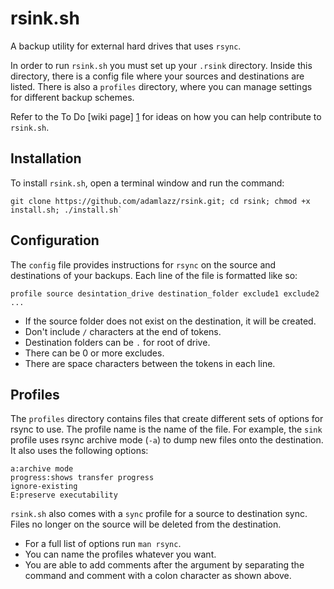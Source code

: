 # rsink.sh

A backup utility for external hard drives that uses `rsync`.

In order to run `rsink.sh` you must set up your `.rsink` directory. Inside this directory, there is a config file where your sources and destinations are listed. There is also a `profiles` directory, where you can manage settings for different backup schemes.

Refer to the To Do [wiki page] [1] for ideas on how you can help contribute to `rsink.sh`.

## Installation

To install `rsink.sh`, open a terminal window and run the command: 

```
git clone https://github.com/adamlazz/rsink.git; cd rsink; chmod +x install.sh; ./install.sh`
```

## Configuration

The `config` file provides instructions for `rsync` on the source and destinations of your backups. Each line of the file is formatted like so:

```
profile source desintation_drive destination_folder exclude1 exclude2 ...
```

* If the source folder does not exist on the destination, it will be created.
* Don't include `/` characters at the end of tokens.
* Destination folders can be `.` for root of drive.
* There can be 0 or more excludes.
* There are space characters between the tokens in each line.

## Profiles

The `profiles` directory contains files that create different sets of options for rsync to use. The profile name is the name of the file. For example, the `sink` profile uses rsync archive mode (`-a`) to dump new files onto the destination. It also uses the following options:

```
a:archive mode
progress:shows transfer progress
ignore-existing
E:preserve executability
```

`rsink.sh` also comes with a `sync` profile for a source to destination sync. Files no longer on the source will be deleted from the destination. 

* For a full list of options run `man rsync`.
* You can name the profiles whatever you want.
* You are able to add comments after the argument by separating the command and comment with a colon character as shown above.

[1]: https://github.com/adamlazz/rsink/wiki/To-Do
